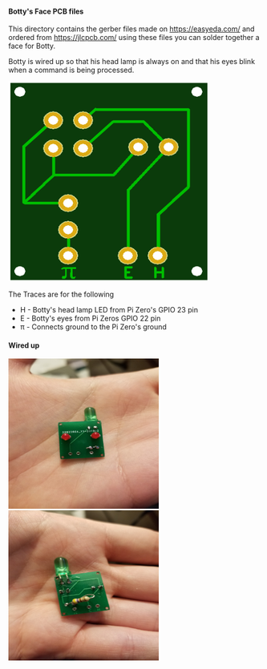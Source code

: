 #### Botty's Face PCB files
This directory contains the gerber files made on https://easyeda.com/ 
and ordered from https://jlcpcb.com/ using these files you can solder together a face for Botty. 

Botty is wired up so that his head lamp is always on and that his eyes blink when a command
is being processed.

<img src="BottyFacePCB.png" width="400" height="400">

The Traces are for the following
* H - Botty's head lamp LED from Pi Zero's GPIO 23 pin
* E - Botty's eyes from Pi Zeros GPIO 22 pin
* π - Connects ground to the Pi Zero's ground

#### Wired up
<img src="BottyFacePCBFront.jpg" width="300" height="300">
<img src="BottyFacePCBBack.jpg" width="300" height="300">